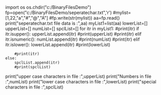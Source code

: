 import os
os.chdir("c:/BinaryFilesDemo")
fp=open("c:/BinaryFilesDemo/seperatechar.txt",'r')
#mylist=[1,22,"a","#","@","A"]
#fp.write(str(mylist))
aa=fp.read()
print("seperatechar.txt file data is :",aa)
myList1=list(aa)
lowerList=[]
upperList=[]
numList=[]
spclList=[]
for itr in myList1:
    #print(itr)
    if itr.isupper():
        upperList.append(itr)
        #print(upperList)
        #print(itr)
    elif itr.isnumeric():
        numList.append(itr)
        #print(numList)
        #print(itr)
    elif itr.islower():
        lowerList.append(itr)
        #print(lowerList)

        #print(itr)
    else:
        spclList.append(itr)
        #print(spclList)
print("upper case characters in file :",upperList)
print("Numbers in file :",numList)
print("lower case characters in file :",lowerList)
print("special characters in file :",spclList)

